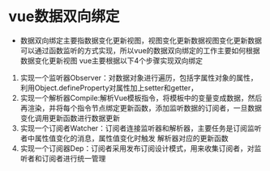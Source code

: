 # vue数据双向绑定
* 数据双向绑定主要指数据变化更新视图，视图变化更新数据视图变化更新数据可以通过函数监听的方式实现，所以vue的数据双向绑定的工作主要如何根据数据变化更新视图
vue主要根据以下4个步骤实现双向绑定
1. 实现一个监听器Observer：对数据对象进行遍历，包括字属性对象的属性，利用Object.defineProperty对属性加上setter和getter，
2. 实现一个解析器Compile:解析Vue模板指令，将模板中的变量变成数据，然后再渲染，并将每个指令节点绑定更新函数，添加监听数据的订阅者，一旦数据变化调用更新函数进行数据更新
3. 实现一个订阅者Watcher：订阅者连接监听器和解析器，主要任务是订阅监听者中属性值变化的消息，属性值变化时触发  解析器对应的更新函数
4. 实现一个订阅器Dep：订阅者采用发布订阅设计模式，用来收集订阅者，对监听者和订阅者进行统一管理
